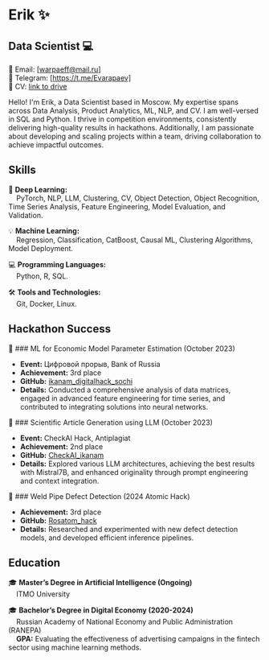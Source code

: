 # Erik ✨
## Data Scientist 💻

📧 Email: [warpaeff@mail.ru]  
🚀 Telegram: [https://t.me/Evarapaev]  
🐙 CV: [link to drive](https://docs.google.com/document/d/1xpMYP5YNY1WTZYOsdMSvWwRaTFziroA6/edit?usp=sharing&ouid=101631323144931871284&rtpof=true&sd=true) 
  



Hello! I'm Erik, a Data Scientist based in Moscow. My expertise spans across Data Analysis, Product Analytics, ML, NLP, and CV. I am well-versed in SQL and Python. I thrive in competition environments, consistently delivering high-quality results in hackathons. Additionally, I am passionate about developing and scaling projects within a team, driving collaboration to achieve impactful outcomes.

## Skills

🐙 **Deep Learning:**  
&nbsp;&nbsp;&nbsp;&nbsp;PyTorch, NLP, LLM, Clustering, CV, Object Detection, Object Recognition, Time Series Analysis, Feature Engineering,  Model Evaluation, and Validation.

💡 **Machine Learning:**  
&nbsp;&nbsp;&nbsp;&nbsp;Regression, Classification, CatBoost, Causal ML, Clustering Algorithms, Model Deployment.

💻 **Programming Languages:**  
&nbsp;&nbsp;&nbsp;&nbsp;Python, R, SQL.

🛠️ **Tools and Technologies:**  
&nbsp;&nbsp;&nbsp;&nbsp;Git, Docker, Linux.

## Hackathon Success

🥉 ### ML for Economic Model Parameter Estimation (October 2023)
- **Event:** Цифровой прорыв, Bank of Russia
- **Achievement:** 3rd place
- **GitHub:** [ikanam_digitalhack_sochi](https://github.com/ikanam-ai/TimeSeries-CentralBank)
- **Details:** Conducted a comprehensive analysis of data matrices, engaged in advanced feature engineering for time series, and contributed to integrating solutions into neural networks.

🥈 ### Scientific Article Generation using LLM (October 2023)
- **Event:** CheckAI Hack, Antiplagiat
- **Achievement:** 2nd place
- **GitHub:** [CheckAI_ikanam](https://github.com/ikanam-ai/MerezhkovskyArticleGPT)
- **Details:** Explored various LLM architectures, achieving the best results with Mistral7B, and enhanced originality through prompt engineering and context integration.

🥉 ### Weld Pipe Defect Detection (2024 Atomic Hack)
- **Achievement:** 3rd place
- **GitHub:** [Rosatom_hack](https://github.com/ikanam-ai/Detection-of-welding-seams)
- **Details:** Researched and experimented with new defect detection models, and developed efficient inference pipelines.

## Education

🎓 **Master’s Degree in Artificial Intelligence (Ongoing)**  
&nbsp;&nbsp;&nbsp;&nbsp;ITMO University

🎓 **Bachelor’s Degree in Digital Economy (2020-2024)**  
&nbsp;&nbsp;&nbsp;&nbsp;Russian Academy of National Economy and Public Administration (RANEPA)  
&nbsp;&nbsp;&nbsp;&nbsp;**GPA:** Evaluating the effectiveness of advertising campaigns in the fintech sector using machine learning methods.


